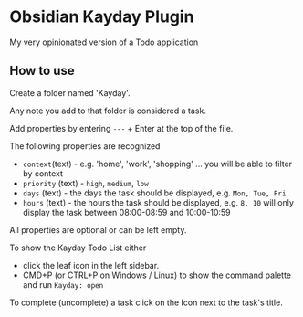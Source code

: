 # Obsidian Kayday Plugin

My very opinionated version of a Todo application

## How to use

Create a folder named 'Kayday'.

Any note you add to that folder is considered a task.

Add properties by entering `---` + Enter at the top of the file.

The following properties are recognized

-   `context`(text) - e.g. 'home', 'work', 'shopping' ... you will be able to filter by context
-   `priority` (text) - `high`, `medium`, `low`
-   `days` (text) - the days the task should be displayed, e.g. `Mon, Tue, Fri`
-   `hours` (text) - the hours the task should be displayed, e.g. `8, 10` will only display the task between 08:00-08:59 and 10:00-10:59

All properties are optional or can be left empty.

To show the Kayday Todo List either

-   click the leaf icon in the left sidebar.
-   CMD+P (or CTRL+P on Windows / Linux) to show the command palette and run `Kayday: open`

To complete (uncomplete) a task click on the Icon next to the task's title.

